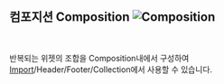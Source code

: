 ## 컴포지션 Composition ![Composition](/img/widget/IUClass.png)<br />
<br/>

반복되는 위젯의 조합을 Composition내에서 구성하여 [Import](/Widget/complex.md)/Header/Footer/Collection에서 사용할 수 있습니다.